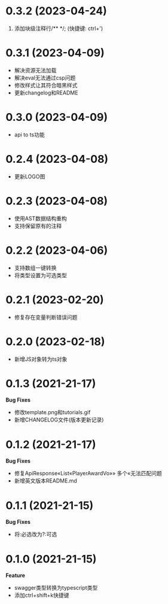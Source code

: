 # 0.3.2 (2023-04-24)
1. 添加块级注释行/** */; (快捷键: ctrl+')

# 0.3.1 (2023-04-09)
- 解决资源无法加载
- 解决eval无法通过csp问题
- 修改样式让其符合暗黑样式
- 更新changelog和README

# 0.3.0 (2023-04-09)
- api to ts功能

# 0.2.4 (2023-04-08)
- 更新LOGO图

# 0.2.3 (2023-04-08)
- 使用AST数据结构重构
- 支持保留原有的注释

# 0.2.2 (2023-04-06)
- 支持数组一键转换
- 将类型设置为可选类型

# 0.2.1 (2023-02-20)
- 修复存在变量判断错误问题

# 0.2.0 (2023-02-18)
- 新增JS对象转为ts对象

# 0.1.3 (2021-21-17)
**Bug Fixes**
- 修改template.png和tutorials.gif
- 新增CHANGELOG文件(版本更新记录)

# 0.1.2 (2021-21-17)
**Bug Fixes**
- 修复ApiResponse«List«PlayerAwardVo»» 多个«无法匹配问题
- 新增英文版本README.md

# 0.1.1  (2021-21-15)
**Bug Fixes**
- 将:必选改为?:可选

# 0.1.0 (2021-21-15)

**Feature**
- swagger类型转换为typescript类型
- 添加ctrl+shift+k快捷键